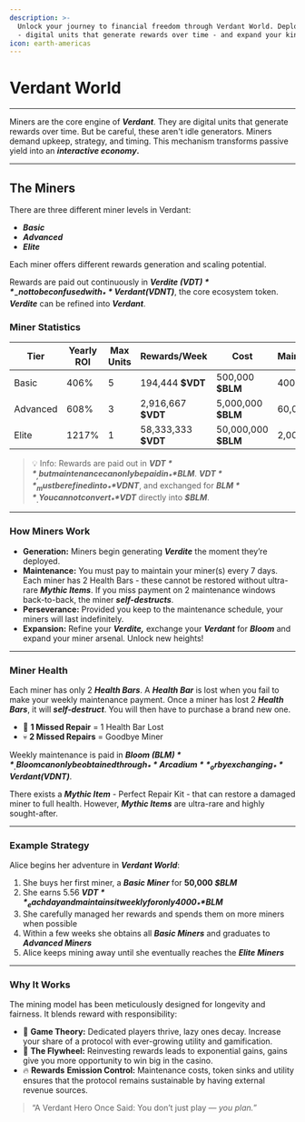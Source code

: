 ```yaml
---
description: >-
  Unlock your journey to financial freedom through Verdant World. Deploy miners
  - digital units that generate rewards over time - and expand your kingdom.
icon: earth-americas
---
```


# Verdant World

***

Miners are the core engine of _**Verdant**_. They are digital units that generate rewards over time. But be careful, these aren't idle generators. Miners demand upkeep, strategy, and timing. This mechanism transforms passive yield into an _**interactive economy**_**.**

***

## The Miners

There are three different miner levels in Verdant:

* _**Basic**_
* _**Advanced**_
* _**Elite**_

Each miner offers different rewards generation and scaling potential.&#x20;

Rewards are paid out continuously in _**Verdite ($VDT)**_ - not to be confused with _**Verdant ($VDNT)**_, the core ecosystem token. _**Verdite**_ can be refined into _**Verdant**_.

### Miner Statistics

<table><thead><tr><th width="99">Tier</th><th width="91">Yearly ROI</th><th width="89">Max Units</th><th width="155">Rewards/Week</th><th width="165">Cost</th><th width="157">Maintenance/Week</th></tr></thead><tbody><tr><td>Basic</td><td>406%</td><td>5</td><td>194,444 <strong>$VDT</strong></td><td>500,000 <strong>$BLM</strong> </td><td>4000 <strong>$BLM</strong></td></tr><tr><td>Advanced</td><td>608%</td><td>3</td><td>2,916,667 <strong>$VDT</strong></td><td>5,000,000 <strong>$BLM</strong></td><td>60,000 <strong>$BLM</strong></td></tr><tr><td>Elite</td><td>1217%</td><td>1</td><td>58,333,333 <strong>$VDT</strong></td><td>50,000,000 <strong>$BLM</strong></td><td>2,000,000 <strong>$BLM</strong></td></tr></tbody></table>

> 💡 Info: Rewards are paid out in _**$VDT**_, but maintenance can only be paid in _**$BLM**_. _**$VDT**_ must be refined into _**$VDNT**_, and exchanged for _**$BLM**_. You cannot convert _**$VDT**_ directly into _**$BLM**_.

***

### How Miners Work

* **Generation:** Miners begin generating _**Verdite**_ the moment they’re deployed.
* **Maintenance:** You must pay to maintain your miner(s) every 7 days. Each miner has 2 Health Bars - these cannot be restored without ultra-rare _**Mythic Items**_. If you miss payment on 2 maintenance windows back-to-back, the miner _**self-destructs**_.
* **Perseverance:** Provided you keep to the maintenance schedule, your miners will last indefinitely.
* **Expansion:** Refine your _**Verdite,**_ exchange your _**Verdant**_ for _**Bloom**_ and expand your miner arsenal. Unlock new heights!

***

### Miner Health

Each miner has only 2 _**Health Bars**_. A _**Health Bar**_ is lost when you fail to make your weekly maintenance payment. Once a miner has lost 2 _**Health Bars**_, it will _**self-destruct**_. You will then have to purchase a brand new one.

* 🔧 **1 Missed Repair** = 1 Health Bar Lost
* 💀 **2 Missed Repairs** = Goodbye Miner

Weekly maintenance is paid in _**Bloom ($BLM)**_. Bloom can only be obtained through _**Arcadium**_ or by exchanging _**Verdant ($VDNT)**_.

There exists a _**Mythic Item**_ - Perfect Repair Kit - that can restore a damaged miner to full health. However, _**Mythic Items**_ are ultra-rare and highly sought-after.

***

### Example Strategy

Alice begins her adventure in _**Verdant World**_:

1. She buys her first miner, a _**Basic Miner**_ for **50,000&#x20;**_**$BLM**_
2. She earns 5.56 _**$VDT**_ each day and maintains it weekly for only 4000 _**$BLM**_
3. She carefully managed her rewards and spends them on more miners when possible
4. Within a few weeks she obtains all _**Basic Miners**_ and graduates to _**Advanced Miners**_
5. Alice keeps mining away until she eventually reaches the _**Elite Miners**_

***

### Why It Works

The mining model has been meticulously designed for longevity and fairness. It blends reward with responsibility:

* 🧠 **Game Theory:** Dedicated players thrive, lazy ones decay. Increase your share of a protocol with ever-growing utility and gamification.
* 🔁 **The Flywheel:** Reinvesting rewards leads to exponential gains, gains give you more opportunity to win big in the casino.
* 🔥 **Rewards** **Emission Control:** Maintenance costs, token sinks and utility ensures that the protocol remains sustainable by having external revenue sources.

> “A Verdant Hero Once Said: You don’t just play — _you plan._”
